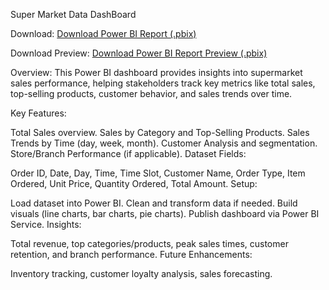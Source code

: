 Super Market Data DashBoard

Download:
[Download Power BI Report (.pbix)](https://github.com/AishwaryaWAnkhade01/PowerBi-visualization/blob/main/supermarket.pbix)

Download Preview:
[Download Power BI Report Preview (.pbix)](https://github.com/AishwaryaWAnkhade01/PowerBi-visualization/blob/main/Super-Market%20Dashboard.png)

Overview:
This Power BI dashboard provides insights into supermarket sales performance, helping stakeholders track key metrics like total sales, top-selling products, customer behavior, and sales trends over time.

Key Features:

Total Sales overview.
Sales by Category and Top-Selling Products.
Sales Trends by Time (day, week, month).
Customer Analysis and segmentation.
Store/Branch Performance (if applicable).
Dataset Fields:

Order ID, Date, Day, Time, Time Slot, Customer Name, Order Type, Item Ordered, Unit Price, Quantity Ordered, Total Amount.
Setup:

Load dataset into Power BI.
Clean and transform data if needed.
Build visuals (line charts, bar charts, pie charts).
Publish dashboard via Power BI Service.
Insights:

Total revenue, top categories/products, peak sales times, customer retention, and branch performance.
Future Enhancements:

Inventory tracking, customer loyalty analysis, sales forecasting.
